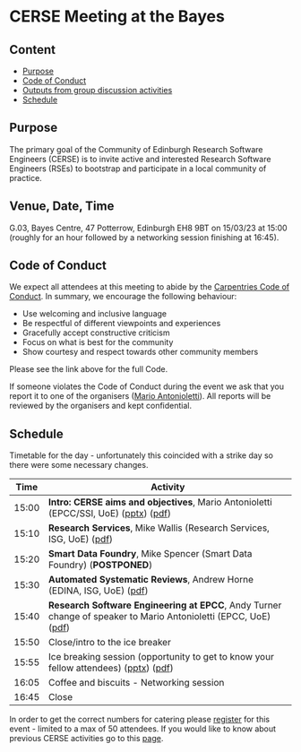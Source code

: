 # CERSE Meeting at the Bayes

## Content
* [Purpose](#purpose)
* [Code of Conduct](#code-of-conduct)
* [Outputs from group discussion activities](#outputs-from-group-discussion-activities)
* [Schedule](#schedule)


## Purpose

The primary goal of the Community of Edinburgh Research Software Engineers (CERSE) is to invite active and interested Research Software Engineers (RSEs) to bootstrap and participate in a local community of practice.

## Venue, Date, Time

G.03, Bayes Centre, 47 Potterrow, Edinburgh EH8 9BT on 15/03/23 at 15:00 (roughly for an 
hour followed by a networking session finishing at 16:45).

## Code of Conduct

We expect all attendees at this meeting to abide by the [Carpentries Code of Conduct](https://docs.carpentries.org/topic_folders/policies/code-of-conduct.html). In summary, we encourage the following behaviour:

* Use welcoming and inclusive language
* Be respectful of different viewpoints and experiences
* Gracefully accept constructive criticism
* Focus on what is best for the community
* Show courtesy and respect towards other community members

Please see the link above for the full Code.

If someone violates the Code of Conduct during the event we ask that you report it to one of the organisers ([Mario Antonioletti](mailto:mario@epcc.ed.ac.uk)). All reports will be reviewed by the organisers and kept confidential.  

## Schedule

Timetable for the day - unfortunately this coincided with a strike day so there were some necessary changes.



|Time  | Activity      |
|------| ------|
|15:00 | **Intro: CERSE aims and objectives**, Mario Antonioletti (EPCC/SSI, UoE) ([pptx](Slides/CERSE7.pptx)) ([pdf](Slides/CERSE7.pdf)) |
|15:10 | **Research Services**, Mike Wallis (Research Services, ISG, UoE) ([pdf](Slides/Introduction-to-RSS-for-CERSE-150323.pdf)) |
|15:20 | **Smart Data Foundry**,  Mike Spencer (Smart Data Foundry) (**POSTPONED**) |
|15:30 | **Automated Systematic Reviews**, Andrew Horne (EDINA, ISG, UoE) ([pdf](Slides/ASR-Presentation-CERSE.pdf)) |
|15:40 | **Research Software Engineering at EPCC**, Andy Turner change of speaker to Mario Antonioletti (EPCC, UoE) ([pdf](Slides/epcc-cerse.pdf)) |
|15:50 | Close/intro to the ice breaker |
|15:55 | Ice breaking session (opportunity to get to know your fellow attendees) ([pptx](Slides/Cerse7-icebreaker.pptx)) ([pdf](Slides/Cerse7-icebreaker.pdf)) |
|16:05 | Coffee and biscuits - Networking session |
|16:45 | Close |


In order to get the correct numbers for catering please [register](https://www.eventbrite.co.uk/e/cerse-at-the-bayes-tickets-528334230907) for this event - limited to a max of 50 attendees. If you would like to know about previous CERSE activities go to this [page](https://cerse.github.io/).

